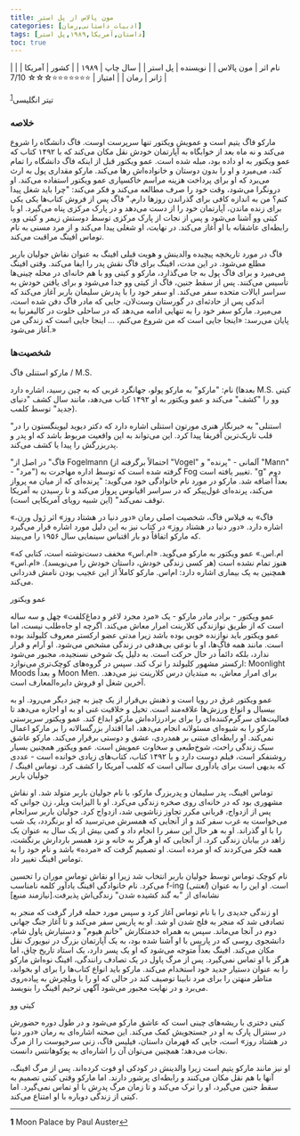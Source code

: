```yaml
---
title: مون پالاس از پل استر
categories: [ادبیات داستانی,رمان]
tags: [داستان,آمریکا,۱۹۸۹,پل استر]
toc: true
---
```


| نام اثر | مون پالاس |
| نویسنده | پل استر |
| سال چاپ | ۱۹۸۹  |
| کشور | آمریکا  |
| ژانر | رمان   |
| امتیاز | ⭐⭐⭐⭐⭐⭐⭐☆☆☆ 7/10  |

تیتر انگلیسی<sup id="a1">[1](#f1)</sup>

### خلاصه

مارکو فاگ یتیم است و عمویش ویکتور تنها سرپرست اوست. فاگ دانشگاه را شروع می‌کند و نه ماه بعد از خوابگاه به آپارتمان خودش نقل مکان می‌کند که با ۱۴۹۲ کتاب که عمو ویکتور به او داده بود، مبله شده است. عمو ویکتور قبل از اینکه فاگ دانشگاه را تمام کند، می‌میرد و او را بدون دوستان و خانواده‌اش رها می‌کند. مارکو مقداری پول به ارث می‌برد که او برای پرداخت هزینه مراسم خاکسپاری عمو ویکتور استفاده می‌کند. او درونگرا می‌شود، وقت خود را صرف مطالعه می‌کند و فکر می‌کند: "چرا باید شغل پیدا کنم؟ من به اندازه کافی برای گذراندن روزها دارم." فاگ پس از فروش کتاب‌ها یکی یکی برای زنده ماندن، آپارتمان خود را از دست می‌دهد و در پارک مرکزی پناه می‌گیرد. او با کیتی وو آشنا می‌شود و پس از نجات از پارک مرکزی توسط دوستش زیمر و کیتی وو، رابطه‌ای عاشقانه با او آغاز می‌کند. در نهایت، او شغلی پیدا می‌کند و از مرد مسنی به نام توماس افینگ مراقبت می‌کند.

فاگ در مورد تاریخچه پیچیده والدینش و هویت قبلی افینگ به عنوان نقاش جولیان باربر مطلع می‌شود. در این مدت، افینگ برای فاگ نقش پدر را ایفا می‌کند. وقتی افینگ می‌میرد و برای فاگ پول به جا می‌گذارد، مارکو و کیتی وو با هم خانه‌ای در محله چینی‌ها تأسیس می‌کنند. پس از سقط جنین، فاگ از کیتی وو جدا می‌شود و برای یافتن خودش به سراسر ایالات متحده سفر می‌کند. او سفر خود را با پدرش سلیمان باربر آغاز می‌کند که اندکی پس از حادثه‌ای در گورستان وست‌لان، جایی که مادر فاگ دفن شده است، می‌میرد. مارکو سفر خود را به تنهایی ادامه می‌دهد که در ساحلی خلوت در کالیفرنیا به پایان می‌رسد: «اینجا جایی است که من شروع می‌کنم، ... اینجا جایی است که زندگی من آغاز می‌شود.»


### شخصیت‌ها

مارکو استنلی فاگ / M.S.

نام:
"مارکو" به مارکو پولو، جهانگرد غربی که به چین رسید، اشاره دارد (بعدها M.S. کیتی وو را "کشف" می‌کند و عمو ویکتور به او ۱۴۹۲ کتاب می‌دهد، مانند سال کشف "دنیای جدید" توسط کلمب).

"استنلی" به خبرنگار هنری مورتون استنلی اشاره دارد که دکتر دیوید لیوینگستون را در قلب تاریک‌ترین آفریقا پیدا کرد. این می‌تواند به این واقعیت مربوط باشد که او پدر و پدربزرگش را پیدا یا کشف می‌کند.

"فاگ" در اصل از Fogelmann (احتمالاً برگرفته از "Vogel" آلمانی - "پرنده" و "Mann" - "مرد") گرفته شده است که توسط اداره مهاجرت به Fog تغییر یافته است. "g" دوم بعداً اضافه شد. مارکو در مورد نام خانوادگی خود می‌گوید: "پرنده‌ای که از میان مه پرواز می‌کند، پرنده‌ای غول‌پیکر که در سراسر اقیانوس پرواز می‌کند و تا رسیدن به آمریکا توقف نمی‌کند" (این شبیه رویای آمریکایی است).

«فاگ» به فیلاس فاگ، شخصیت اصلی رمان «دور دنیا در هشتاد روز» اثر ژول ورن، اشاره دارد. «دور دنیا در هشتاد روز» در کتاب نیز به این دلیل مورد اشاره قرار می‌گیرد که مارکو اتفاقاً دو بار اقتباس سینمایی سال ۱۹۵۶ را می‌بیند.

«ام.اس.» عمو ویکتور به مارکو می‌گوید. «ام.اس» مخفف دست‌نوشته است، کتابی که هنوز تمام نشده است (هر کسی زندگی خودش، داستان خودش را می‌نویسد). «ام.اس» همچنین به یک بیماری اشاره دارد: ام‌اس. مارکو کاملاً از این عجیب بودن نامش قدردانی می‌کند.

عمو ویکتور

عمو ویکتور - برادر مادر مارکو - یک «مرد مجرد لاغر و دماغ‌کلفت» چهل و سه ساله است که از طریق نوازندگی کلارینت امرار معاش می‌کند. اگرچه او جاه‌طلب نیست، اما عمو ویکتور باید نوازنده خوبی بوده باشد زیرا مدتی عضو ارکستر معروف کلیولند بوده است. مانند همه فاگ‌ها، او با نوعی بی‌هدفی در زندگی مشخص می‌شود. او آرام و قرار ندارد، بلکه دائماً در حال حرکت است. به دلیل یک شوخی نسنجیده، مجبور می‌شود ارکستر مشهور کلیولند را ترک کند. سپس در گروه‌های کوچک‌تری می‌نوازد: Moonlight Moods و بعداً Moon Men. برای امرار معاش، به مبتدیان درس کلارینت نیز می‌دهد. آخرین شغل او فروش دایره‌المعارف است.

عمو ویکتور غرق در رویا است و ذهنش بی‌قرار از یک چیز به چیز دیگر می‌رود. او به بیسبال و انواع ورزش‌ها علاقه‌مند است. تخیل و خلاقیت غنی او به او اجازه می‌دهد تا فعالیت‌های سرگرم‌کننده‌ای را برای برادرزاده‌اش مارکو ابداع کند. عمو ویکتور سرپرستی مارکو را به شیوه‌ای مسئولانه انجام می‌دهد، اما اقتدار بزرگسالانه را بر مارکو اعمال نمی‌کند. او رابطه‌ای مبتنی بر همدردی، عشق و دوستی برقرار می‌کند. مارکو عاشق سبک زندگی راحت، شوخ‌طبعی و سخاوت عمویش است. عمو ویکتور همچنین بسیار روشنفکر است، فیلم دوست دارد و با ۱۴۹۲ کتاب، کتاب‌های زیادی خوانده است - عددی که بدیهی است برای یادآوری سالی است که کلمب آمریکا را کشف کرد. توماس افینگ / جولیان باربر

توماس افینگ، پدر سلیمان و پدربزرگ مارکو، با نام جولیان باربر متولد شد. او نقاش مشهوری بود که در خانه‌ای روی صخره زندگی می‌کرد. او با الیزابت ویلر، زن جوانی که پس از ازدواج، قربانی مکرر تجاوز زناشویی شد، ازدواج کرد. جولیان باربر سرانجام می‌خواست به غرب سفر کند و از آنجایی که همسرش می‌ترسید که او برنگردد، یک شب را با او گذراند. او به هر حال این سفر را انجام داد و کمی بیش از یک سال به عنوان یک زاهد در بیابان زندگی کرد. از آنجایی که او هرگز به خانه و نزد همسر باردارش برنگشت، همه فکر می‌کردند که او مرده است. او تصمیم گرفت که «مرده» باشد و نام خود را به توماس افینگ تغییر داد.

نام کوچک توماس توسط جولیان باربر انتخاب شد زیرا او نقاش توماس موران را تحسین می‌کرد. نام خانوادگی افینگ یادآور کلمه نامناسب f-ing (*لعنتی*) است. او این را به عنوان نشانه‌ای از "به گند کشیده شدن" زندگی‌اش پذیرفت.[نیازمند منبع]

او زندگی جدیدی را با نام توماس آغاز کرد و سپس مورد حمله قرار گرفت که منجر به تصادفی شد که منجر به فلج شدن او شد. او به پاریس سفر می‌کند و تا آغاز جنگ جهانی دوم در آنجا می‌ماند. سپس به همراه خدمتکارش "خانم هیوم" و دستیارش پاول شام، دانشجوی روسی که در پاریس با او آشنا شده بود، به یک آپارتمان بزرگ در نیویورک نقل مکان می‌کند. افینگ بعداً متوجه می‌شود که او یک پسر دارد، یک استاد تاریخ چاق، اما هرگز با او تماس نمی‌گیرد. پس از مرگ پاول در یک تصادف رانندگی، افینگ نوه‌اش مارکو را به عنوان دستیار جدید خود استخدام می‌کند. مارکو باید انواع کتاب‌ها را برای او بخواند، مناظر منهتن را برای مرد نابینا توصیف کند در حالی که او را با ویلچرش به پیاده‌روی می‌برد و در نهایت مجبور می‌شود آگهی ترحیم افینگ را بنویسد.

کیتی وو

کیتی دختری با ریشه‌های چینی است که عاشق مارکو می‌شود و در طول دوره حضورش در سنترال پارک به او در جستجویش کمک می‌کند. این صحنه اشاره‌ای به رمان «دور دنیا در هشتاد روز» است، جایی که قهرمان داستان، فیلیس فاگ، زنی سرخپوست را از مرگ نجات می‌دهد؛ همچنین می‌توان آن را اشاره‌ای به پوکوهانتس دانست.

او نیز مانند مارکو یتیم است زیرا والدینش در کودکی او فوت کرده‌اند. پس از مرگ افینگ، آنها با هم نقل مکان می‌کنند و رابطه‌ای پرشور دارند. اما مارکو وقتی کیتی تصمیم به سقط جنین می‌گیرد، او را ترک می‌کند و تا زمان مرگ پدرش با او تماس نمی‌گیرد. اما کیتی از زندگی دوباره با او امتناع می‌کند.

---


<b id="f1">1</b> <span class="footnote">Moon Palace by Paul Auster</span>[↩](#a1)
